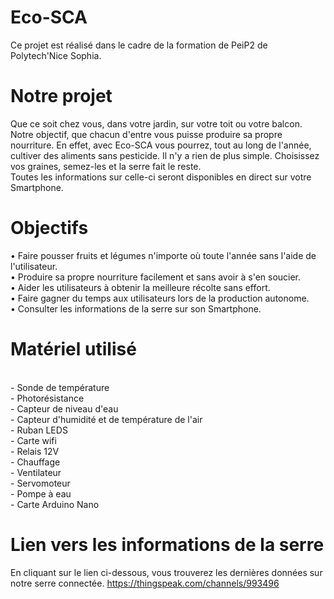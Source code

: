 # Eco-SCA
Ce projet est réalisé dans le cadre de la formation de PeiP2 de Polytech'Nice Sophia.

# Notre projet
Que ce soit chez vous, dans votre jardin, sur votre toit ou votre balcon. Notre objectif, que chacun d'entre vous puisse produire sa propre nourriture. En effet, avec Eco-SCA vous pourrez, tout au long de l'année, cultiver des aliments sans pesticide. Il n'y a rien de plus simple. Choisissez vos graines, semez-les et la serre fait le reste. 
<br>Toutes les informations sur celle-ci seront disponibles en direct sur votre Smartphone. 

# Objectifs
• Faire pousser fruits et légumes n'importe où toute l'année sans l'aide de l'utilisateur.
<br>• Produire sa propre nourriture facilement et sans avoir à s'en soucier.
<br>• Aider les utilisateurs à obtenir la meilleure récolte sans effort.
<br>• Faire gagner du temps aux utilisateurs lors de la production autonome.
<br>• Consulter les informations de la serre sur son Smartphone.  

# Matériel utilisé
<br>- Sonde de température
<br>- Photorésistance
<br>- Capteur de niveau d'eau
<br>- Capteur d'humidité et de température de l'air
<br>- Ruban LEDS 
<br>- Carte wifi 
<br>- Relais 12V
<br>- Chauffage
<br>- Ventilateur
<br>- Servomoteur 
<br>- Pompe à eau 
<br>- Carte Arduino Nano

# Lien vers les informations de la serre
En cliquant sur le lien ci-dessous, vous trouverez les dernières données sur notre serre connectée. 
https://thingspeak.com/channels/993496


